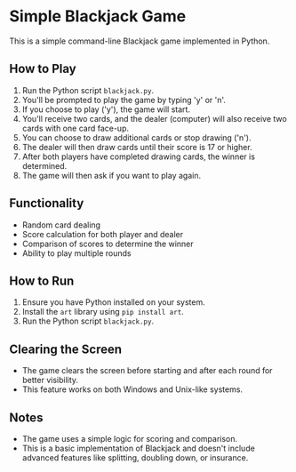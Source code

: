 # Simple Blackjack Game

This is a simple command-line Blackjack game implemented in Python.

## How to Play

1. Run the Python script `blackjack.py`.
2. You'll be prompted to play the game by typing 'y' or 'n'.
3. If you choose to play ('y'), the game will start.
4. You'll receive two cards, and the dealer (computer) will also receive two cards with one card face-up.
5. You can choose to draw additional cards or stop drawing ('n').
6. The dealer will then draw cards until their score is 17 or higher.
7. After both players have completed drawing cards, the winner is determined.
8. The game will then ask if you want to play again.

## Functionality

- Random card dealing
- Score calculation for both player and dealer
- Comparison of scores to determine the winner
- Ability to play multiple rounds

## How to Run

1. Ensure you have Python installed on your system.
2. Install the `art` library using `pip install art`.
3. Run the Python script `blackjack.py`.

## Clearing the Screen

- The game clears the screen before starting and after each round for better visibility.
- This feature works on both Windows and Unix-like systems.

## Notes

- The game uses a simple logic for scoring and comparison.
- This is a basic implementation of Blackjack and doesn't include advanced features like splitting, doubling down, or insurance.
